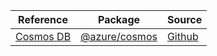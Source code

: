 | Reference | Package | Source |
|---|---|---|
|[Cosmos DB](cosmos-readme.md)|[@azure/cosmos](https://www.npmjs.com/package/@azure/cosmos)|[Github](https://github.com/Azure/azure-sdk-for-js/blob/main/sdk/cosmosdb/cosmos)|
